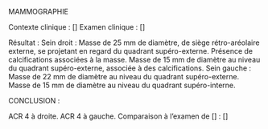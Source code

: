 MAMMOGRAPHIE

Contexte clinique : []
Examen clinique : []

Résultat :
Sein droit : Masse de 25 mm de diamètre, de siège rétro-aréolaire externe, se projetant en regard du quadrant supéro-externe. Présence de calcifications associées à la masse. Masse de 15 mm de diamètre au niveau du quadrant supéro-externe, associée à des calcifications.
Sein gauche : Masse de 22 mm de diamètre au niveau du quadrant supéro-externe. Masse de 15 mm de diamètre au niveau du quadrant supéro-interne.

CONCLUSION :

ACR 4 à droite.
ACR 4 à gauche.
Comparaison à l’examen de [] : []
